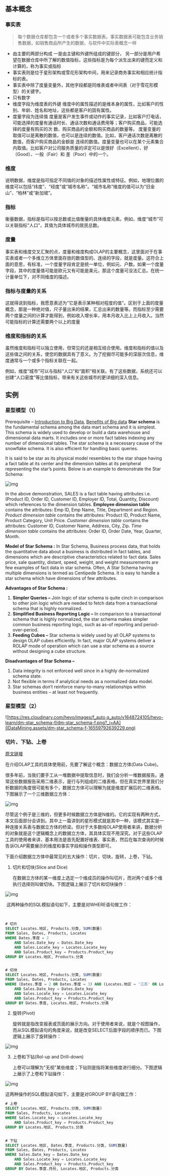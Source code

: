 ## 基本概念

### 事实表

> 每个数据仓库都包含一个或者多个事实数据表。事实数据表可能包含业务销售数据，如销售商品所产生的数据，与软件中实际表概念一样

- 由主要的两部分构成
	一是由主键和外键所组成的键部分，
	另一部分是用户希望在数据仓库中所了解的数值指标，这些指标是为每个派生出来的键而定义和计算的，称为事实或指标
- 事实表则是位于星形架构或雪花形架构中间，用来记录商务事实和相应统计指标的表。
- 事实表中除了度量变量外，其他字段都是同维表或者中间表（对于雪花形模型）的关键字。
- 只有数字
- 维度字段为维度表的外键
	维度中的属性描述的是维本身的属性，比如客户的性别、年龄、姓名和地址，这些都是客户的固有属性。
- 度量字段为连续值
	度量是客户发生事件或动作的事实记录，比如客户打电话，可能选择的度量有通话时长、通话次数和通话费用等；客户购买商品，可能选择的度量有购买的次 数、购买商品的金额和购买商品的数量等。
	度量变量的取值可以是离散的数值，也可以是连续的数值。比如，客户通话次数是离散的数值，而客户购买商品的金额是 连续的数值。度量变量也可以在某个元素集合内取值。比如客户对公司服务质量的评定可以是很好（Excellent）、好（Good）、一般（Fair）和 差（Poor）中的一个。

 

### 维度

说明数据，维度是指可指定不同值的对象的描述性属性或特征。例如，地理位置的维度可以包括“纬度”、“经度”或“城市名称”。“城市名称”维度的值可以为“旧金山”、“柏林”或“新加坡”。

 

### 指标

衡量数据，指标是指可以按总数或比值衡量的具体维度元素。例如，维度“城市”可以关联指标“人口”，其值为具体城市的居民总数。

 

### 度量

事实表和维度交叉汇聚的点，度量和维度构成OLAP的主要概念，这里面对于在事实表或者一个多维立方体里面存放的数值型的、连续的字段，就是度量。这符合上面的意思，有标准，一个度量字段肯定是统一单位，例如元、户数。如果一个度量字段，其中的度量值可能是欧元又有可能是美元，那这个度量可没法汇总。在统一计量单位下，对不同维度的描述。



### 指标与度量的关系

这就得说到指标，我愿意表述为"它是表示某种相对程度的值"。区别于上面的度量概念，那是一种绝对值，尺子量出来的结果，汇总出来的数量等。而指标至少需要两个度量之间的计算才能得到，例如收入增长率，用本月收入比上上月收入。当然可能指标的计算还需要两个以上的度量

### 维度和指标的关系

虽然维度和指标可以独立使用，但常见的还是相互结合使用。维度和指标的值以及这些值之间的关系，使您的数据具有了意义。为了挖掘尽可能多的深层次信息，维度通常与一个或多个指标关联在一起。

例如，维度“城市”可以与指标“人口”和“面积”相关联。有了这些数据，系统还可以创建“人口密度”等比值指标，带来有关这些城市的更详细的深入信息。



## 实例

### 星型模型（1）

Prerequisite – [Introduction to Big Data](https://www.geeksforgeeks.org/the-big-data-world-big-bigger-and-biggest/), [Benefits of Big data](https://www.geeksforgeeks.org/benefits-big-data/) 
**Star schema** is the fundamental schema among the data mart schema and it is  simplest. This schema is widely used to develop or build a data  warehouse and dimensional data marts. It includes one or more fact  tables indexing any number of dimensional tables. The star schema is a  necessary cause of the snowflake schema. It is also efficient for  handling basic queries. 

It is said to be star as its physical  model resembles to the star shape having a fact table at its center and  the dimension tables at its peripheral representing the star’s points.  Below is an example to demonstrate the Star Schema: 

 

![img](IDataMining.assets/Untitled-drawing-3-2.png)

In the above demonstration, SALES is a fact table having attributes i.e.  (Product ID, Order ID, Customer ID, Employer ID, Total, Quantity,  Discount) which references to the dimension tables. **Employee dimension table** contains the attributes: Emp ID, Emp Name, Title, Department and Region. *Product dimension table* contains the attributes: Product ID, Product Name, Product Category, Unit Price. *Customer dimension table* contains the attributes: Customer ID, Customer Name, Address, City, Zip. *Time dimension table* contains the attributes: Order ID, Order Date, Year, Quarter, Month. 

**Model of Star Schema :** 
In Star Schema, Business process data, that holds the quantitative data  about a business is distributed in fact tables, and dimensions which are descriptive characteristics related to fact data. Sales price, sale  quantity, distant, speed, weight, and weight measurements are few  examples of fact data in star schema. 
Often, A Star Schema having  multiple dimensions is termed as Centipede Schema. It is easy to handle a star schema which have dimensions of few attributes. 

**Advantages of Star Schema :** 

1. **Simpler Queries –**
   Join logic of star schema is quite cinch in comparison to other join logic  which are needed to fetch data from a transactional schema that is  highly normalized.
2. **Simplified Business Reporting Logic –** 
   In comparison to a transactional schema that is highly normalized, the  star schema makes simpler common business reporting logic, such as as-of reporting and period-over-period.
3. **Feeding Cubes –** 
   Star schema is widely used by all OLAP systems to design OLAP cubes  efficiently. In fact, major OLAP systems deliver a ROLAP mode of  operation which can use a star schema as a source without designing a  cube structure.

**Disadvantages of Star Schema –** 

1. Data integrity is not enforced well since in a highly de-normalized schema state.
2. Not flexible in terms if analytical needs as a normalized data model.
3. Star schemas don’t reinforce many-to-many relationships within business entities – at least not frequently.

### 星型模型（2）

![https://res.cloudinary.com/hevo/images/f_auto,q_auto/v1648724105/hevo-learn/dm-star_schema-f/dm-star_schema-f.png?_i=AA](IDataMining.assets/dm-star_schema-f-16559792639229.png)

### 切片、下钻、上卷

[原文链接](https://www.modb.pro/db/135501)

在介绍OLAP工具的具体使用前，先要了解这个概念：数据立方体(Data Cube)。

很多年前，当我们要手工从一堆数据中提取信息时，我们会分析一堆数据报告。通常这些数据报告采用二维表示，是行与列组成的二维表格。但在真实世界里我们分析数据的角度很可能有多个，数据立方体可以理解为就是维度扩展后的二维表格。下图展示了一个三维数据立方体：



![img](IDataMining.assets/modb_20211015_b7ce6274-2d6e-11ec-a2e2-fa163eb4f6be.png)

尽管这个例子是三维的，但更多时候数据立方体是N维的。它的实现有两种方式，本文后面部分会讲到。其中上一篇讲到的星形模式就是其中一种，该模式其实是一种连接关系表与数据立方体的桥梁。但对于大多数纯OLAP使用者来讲，数据分析的对象就是这个逻辑概念上的数据立方体，其具体实现不用深究。对于这些OLAP工具的使用者来讲，基本用法是首先配置好维表、事实表，然后在每次查询的时候告诉OLAP需要展示的维度和事实字段和操作类型即可。

下面介绍数据立方体中最常见的五大操作：切片，切块，旋转，上卷，下钻。

1. 切片和切块(Slice and Dice)

   在数据立方体的某一维度上选定一个维成员的操作叫切片，而对两个或多个维执行选择则叫做切块。下图逻辑上展示了切片和切块操作：



![img](IDataMining.assets/modb_20211015_b7fe8292-2d6e-11ec-a2e2-fa163eb4f6be.png)

​	这两种操作的SQL模拟语句如下，主要是对WHERE语句做工作：

​	

```sql
# 切片
SELECT Locates.地区, Products.分类, SUM(数量)
FROM Sales, Dates, Products, Locates
WHERE Dates.季度 = 2
    AND Sales.Date_key = Dates.Date_key
    AND Sales.Locate_key = Locates.Locate_key
    AND Sales.Product_key = Products.Product_key
GROUP BY Locates.地区, Products.分类


# 切块
SELECT Locates.地区, Products.分类, SUM(数量)
FROM Sales, Dates, Products, Locates
WHERE (Dates.季度 = 2 OR Dates.季度 = 3) AND (Locates.地区 = '江苏' OR Locates.地区 = '上海')
    AND Sales.Date_key = Dates.Date_key
    AND Sales.Locate_key = Locates.Locate_key
    AND Sales.Product_key = Products.Product_key
GROUP BY Dates.季度, Locates.地区, Products.分类	
```

2. 旋转(Pivot)

   旋转就是指改变报表或页面的展示方向。对于使用者来说，就是个视图操作，而从SQL模拟语句的角度来说，就是改变SELECT后面字段的顺序而已。下图逻辑上展示了旋转操作：

![img](IDataMining.assets/modb_20211015_b81d2be8-2d6e-11ec-a2e2-fa163eb4f6be.png)

3. 上卷和下钻(Rol-up and Drill-down)

   上卷可以理解为"无视"某些维度；下钻则是指将某些维度进行细分。下图逻辑上展示了上卷和下钻操作：



![img](IDataMining.assets/modb_20211015_b8859c5a-2d6e-11ec-a2e2-fa163eb4f6be.png)

这两种操作的SQL模拟语句如下，主要是对GROUP BY语句做工作：



```sql
# 上卷
SELECT Locates.地区, Products.分类, SUM(数量)
FROM Sales, Products, Locates
WHERE Sales.Locate_key = Locates.Locate_key
    AND Sales.Product_key = Products.Product_key
GROUP BY Locates.地区, Products.分类


# 下钻
SELECT Locates.地区, Dates.季度, Products.分类, SUM(数量)
FROM Sales, Dates, Products, Locates
WHERE Sales.Date_key = Dates.Date_key
    AND Sales.Locate_key = Locates.Locate_key
    AND Sales.Product_key = Products.Product_key
GROUP BY Dates.季度.月份, Locates.地区, Products.分类
```
